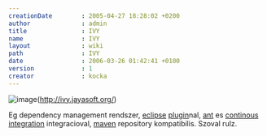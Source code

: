```yaml
---
creationDate        : 2005-04-27 18:28:02 +0200 
author              : admin 
title               : IVY 
name                : IVY 
layout              : wiki 
path                : IVY 
date                : 2006-03-26 01:42:41 +0100 
version             : 1 
creator             : kocka 
---
```

![image](http://www.jayasoft.fr/org/modules/ivy/logo.png)(http://ivy.jayasoft.org/)

Eg dependency management rendszer, [eclipse](Eclipse.html) [plugin](plugin.html)nal, [ant](ant.html) es [continous integration](Missing.html) integracioval, [maven](maven.html) repository kompatibilis. Szoval rulz.
